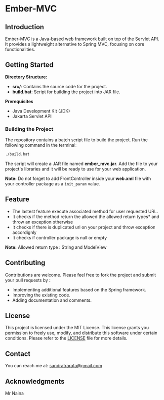 # Ember-MVC

## Introduction

Ember-MVC is a Java-based web framework built on top of the Servlet API. It provides a lightweight alternative to Spring MVC, focusing on core functionalities.

## Getting Started

**Directory Structure:**

* **src/**: Contains the source code for the project.
* **build.bat**: Script for building the project into JAR file.

**Prerequisites**

* Java Development Kit (JDK)
* Jakarta Servlet API

### Building the Project

The repository contains a batch script file to build the project. Run the following command in the terminal:

```bash
./build.bat
```

The script will create a JAR file named **ember_mvc.jar**. Add the file to your project's libraries and it will be ready to use for your web application. 

**Note:** Do not forget to add FrontController inside your **web.xml** file with your controller package as a `init_param` value.

## Feature

* The lastest feature execute associated method for user requested URL.  
* It checks if the method return the allowed the allowed return types* and throw an exception otherwise
* It checks if there is duplicated url on your project and throw exception accordignly
* It checks if controller package is null or empty

**Note:** Allowed return type : String and ModelView

## Contributing

Contributions are welcome. Please feel free to fork the project and submit your pull requests by :

* Implementing additional features based on the Spring framework.
* Improving the existing code.
* Adding documentation and comments.

## License

This project is licensed under the MIT License. This license grants you permission to freely use, modify, and distribute this software under certain conditions. Please refer to the [LICENSE](./LICENSE) file for more details.

## Contact

You can reach me at: [sandratrarafa@gmail.com](mailto:sandratrarafa@gmai.com)

## Acknowledgments

Mr Naina
